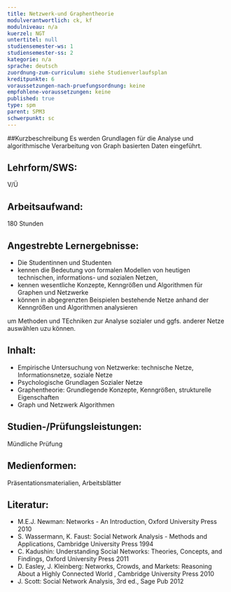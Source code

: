 ```yaml
---
title: Netzwerk-und Graphentheorie
modulverantwortlich: ck, kf
modulniveau: n/a
kuerzel: NGT
untertitel: null
studiensemester-ws: 1
studiensemester-ss: 2
kategorie: n/a
sprache: deutsch
zuordnung-zum-curriculum: siehe Studienverlaufsplan
kreditpunkte: 6
voraussetzungen-nach-pruefungsordnung: keine
empfohlene-voraussetzungen: keine
published: true
type: spm
parent: SPM3
schwerpunkt: sc
---
```


##Kurzbeschreibung
Es werden Grundlagen für die Analyse und algorithmische Verarbeitung von Graph basierten Daten eingeführt. 

## Lehrform/SWS: 
V/Ü

## Arbeitsaufwand: 
180 Stunden

## Angestrebte Lernergebnisse:
- Die Studentinnen und Studenten
- kennen die Bedeutung von formalen Modellen von heutigen technischen, informations- und sozialen Netzen,
- kennen wesentliche Konzepte, Kenngrößen und Algorithmen für Graphen und Netzwerke
- können in abgegrenzten Beispielen bestehende Netze anhand der Kenngrößen und Algorithmen analysieren 

um Methoden und TEchniken zur Analyse sozialer und ggfs. anderer Netze auswählen uzu können.


## Inhalt:
- Empirische Untersuchung von Netzwerke: technische Netze, Informationsnetze, soziale Netze
- Psychologische Grundlagen Sozialer Netze
- Graphentheorie: Grundlegende Konzepte, Kenngrößen, strukturelle Eigenschaften
- Graph und Netzwerk Algorithmen


## Studien-/Prüfungsleistungen:
Mündliche Prüfung

## Medienformen:
Präsentationsmaterialien, Arbeitsblätter

## Literatur:
- M.E.J. Newman: Networks - An Introduction, Oxford University Press 2010
- S. Wassermann, K. Faust: Social Network Analysis - Methods and Applications, Cambridge University Press 1994
- C. Kadushin: Understanding Social Networks: Theories, Concepts, and Findings, Oxford University Press 2011
- D. Easley, J. Kleinberg: Networks, Crowds, and Markets: Reasoning About a Highly Connected World , Cambridge University Press 2010
- J. Scott: Social Network Analysis, 3rd ed., Sage Pub 2012


